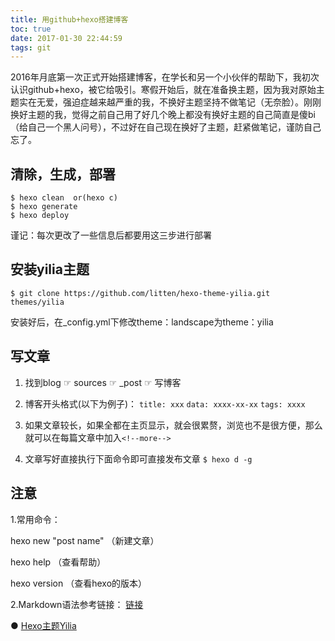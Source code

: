 ```yaml
---
title: 用github+hexo搭建博客
toc: true
date: 2017-01-30 22:44:59
tags: git
---
```


  2016年月底第一次正式开始搭建博客，在学长和另一个小伙伴的帮助下，我初次认识github+hexo，被它给吸引。寒假开始后，就在准备换主题，因为我对原始主题实在无爱，强迫症越来越严重的我，不换好主题坚持不做笔记（无奈脸）。刚刚换好主题的我，觉得之前自己用了好几个晚上都没有换好主题的自己简直是傻bi（给自己一个黑人问号），不过好在自己现在换好了主题，赶紧做笔记，谨防自己忘了。

<!--more-->

## 清除，生成，部署 
```
$ hexo clean  or(hexo c)
$ hexo generate
$ hexo deploy
```

谨记：每次更改了一些信息后都要用这三步进行部署

## 安装yilia主题
```
$ git clone https://github.com/litten/hexo-theme-yilia.git themes/yilia
```

安装好后，在_config.yml下修改theme：landscape为theme：yilia

## 写文章
1. 找到blog ☞ sources ☞ _post ☞ 写博客
2. 博客开头格式(以下为例子)：
`title: xxx`
`data: xxxx-xx-xx`
`tags: xxxx`
3. 如果文章较长，如果全都在主页显示，就会很累赘，浏览也不是很方便，那么就可以在每篇文章中加入```<!--more-->``` 

4. 文章写好直接执行下面命令即可直接发布文章
`$ hexo d -g`

## 注意

1.常用命令：

hexo new "post name" （新建文章）

hexo help （查看帮助）

hexo version （查看hexo的版本）

2.Markdown语法参考链接： [链接](https://www.zybuluo.com/mdeditor)


● [Hexo主题Yilia](http://litten.me/2014/08/31/hexo-theme-yilia/)



